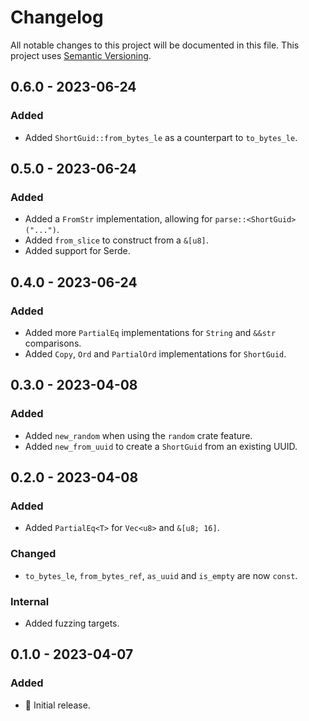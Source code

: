 # Changelog

All notable changes to this project will be documented in this file.
This project uses [Semantic Versioning](https://semver.org/spec/v2.0.0.html).

## 0.6.0 - 2023-06-24

### Added

- Added `ShortGuid::from_bytes_le` as a counterpart to `to_bytes_le`.

## 0.5.0 - 2023-06-24

### Added

- Added a `FromStr` implementation, allowing for `parse::<ShortGuid>("...")`.
- Added `from_slice` to construct from a `&[u8]`.
- Added support for Serde.

## 0.4.0 - 2023-06-24

### Added

- Added more `PartialEq` implementations for `String` and `&&str` comparisons.
- Added `Copy`, `Ord` and `PartialOrd` implementations for `ShortGuid`.

## 0.3.0 - 2023-04-08

### Added

- Added `new_random` when using the `random` crate feature.
- Added `new_from_uuid` to create a `ShortGuid` from an existing UUID.

## 0.2.0 - 2023-04-08

### Added

- Added `PartialEq<T>` for `Vec<u8>` and `&[u8; 16]`. 

### Changed

- `to_bytes_le`, `from_bytes_ref`, `as_uuid` and `is_empty` are now `const`.

### Internal

- Added fuzzing targets.

## 0.1.0 - 2023-04-07

### Added

- 🎉 Initial release.
